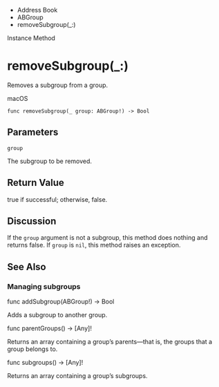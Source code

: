 

- Address Book
- ABGroup
-  removeSubgroup(\_:) 

Instance Method

# removeSubgroup(\_:)

Removes a subgroup from a group.

macOS

``` source
func removeSubgroup(_ group: ABGroup!) -> Bool
```

## Parameters 

`group`  

The subgroup to be removed.

## Return Value

true if successful; otherwise, false.

## Discussion

If the `group` argument is not a subgroup, this method does nothing and returns false. If `group` is `nil`, this method raises an exception.

## See Also

### Managing subgroups

func addSubgroup(ABGroup!) -> Bool

Adds a subgroup to another group.

func parentGroups() -> [Any]!

Returns an array containing a group’s parents—that is, the groups that a group belongs to.

func subgroups() -> [Any]!

Returns an array containing a group’s subgroups.

